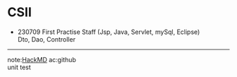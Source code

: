 # CSII  
  
- 230709 First Practise Staff (Jsp, Java, Servlet, mySql, Eclipse)  
  Dto, Dao, Controller  
    
--------------
  note:[HackMD](https://hackmd.io/)  ac:github  
  unit test  
